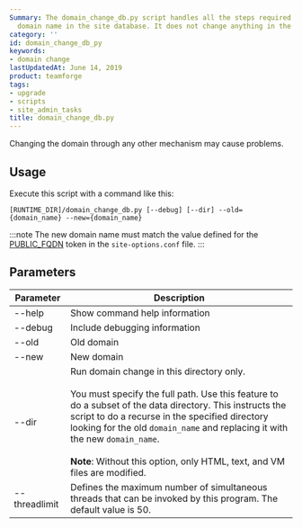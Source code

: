 ```yaml
---
Summary: The domain_change_db.py script handles all the steps required to change the
  domain name in the site database. It does not change anything in the file system.
category: ''
id: domain_change_db_py
keywords:
- domain change
lastUpdatedAt: June 14, 2019
product: teamforge
tags:
- upgrade
- scripts
- site_admin_tasks
title: domain_change_db.py
---
```


Changing the domain through any other mechanism may cause problems.

## Usage
Execute this script with a command like this:

```shell
[RUNTIME_DIR]/domain_change_db.py [--debug] [--dir] --old={domain_name} --new={domain_name}
````

:::note
The new domain name must match the value defined for the [PUBLIC_FQDN](../siteconfigtokens#hostpublic_fqdn) token in the `site-options.conf` file.
:::

## Parameters

| Parameter    | Description                                                                                                  |
|--------------|--------------------------------------------------------------------------------------------------------------|
| --help       | Show command help information                                                                                 |
| --debug      | Include debugging information                                                                                  |
| --old        | Old domain                                                                                                    |
| --new        | New domain                                                                                                    |
| --dir        | Run domain change in this directory only. <br></br>You must specify the full path. Use this feature to do a subset of the data directory. This instructs the script to do a recurse in the specified directory looking for the old `domain_name` and replacing it with the new `domain_name`. <br></br> **Note**: Without this option, only HTML, text, and VM files are modified. |
| --threadlimit| Defines the maximum number of simultaneous threads that can be invoked by this program. The default value is 50.|



